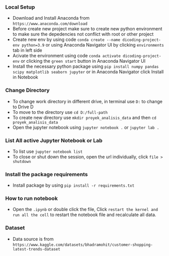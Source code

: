 ### Local Setup

- Download and Install Anaconda from `https://www.anaconda.com/download`
- Before create new project make sure to create new python environment to make sure the depedencies not conflict with root or other project
- Create new env by using code `conda create --name dicoding-project-env python=3.9` or using Anaconda Navigator UI by clicking `environments` tab  in left side
- Acivate the environment using code `conda activate dicoding-project-env` or clicking the `green start` button in Anaconda Navigator UI
- Install the necessary python package using `pip install numpy pandas scipy matplotlib seaborn jupyter` or in Anaconda Navigator click Install in Notebook


### Change Directory

- To change work directory in different drive, in terminal use `D:` to change to Drive D
- To move to the directory use `cd D:/full-path`
- To create new directory use `mkdir proyek_analisis_data` and then `cd proyek_analisis_data`
- Open the jupyter notebook using `jupyter notebook .` or `jupyter lab .`


### List All active Jupyter Notebook or Lab

- To list use `jupyter notebook list`
- To close or shut down the session, open the url individually, click `file > shutdown`


### Install the package requirements

- Install package by using `pip install -r requirements.txt`


### How to run notebook

- Open the `.ipynb` or double click the file, Click `restart the kernel and run all the cell` to restart the notebook file and recalculate all data.

  

### Dataset

- Data source is from `https://www.kaggle.com/datasets/bhadramohit/customer-shopping-latest-trends-dataset`
